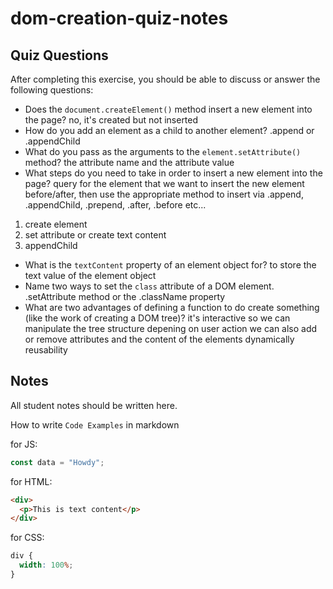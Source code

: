 # dom-creation-quiz-notes

## Quiz Questions

After completing this exercise, you should be able to discuss or answer the following questions:

- Does the `document.createElement()` method insert a new element into the page?
no, it's created but not inserted
- How do you add an element as a child to another element?
.append or .appendChild
- What do you pass as the arguments to the `element.setAttribute()` method?
the attribute name and the attribute value
- What steps do you need to take in order to insert a new element into the page?
query for the element that we want to insert the new element before/after, then use the appropriate method to insert via .append, .appendChild, .prepend, .after, .before etc...
1. create element
2. set attribute or create text content
3. appendChild

- What is the `textContent` property of an element object for?
to store the text value of the element object
- Name two ways to set the `class` attribute of a DOM element.
.setAttribute method or the .className property
- What are two advantages of defining a function to do create something (like the work of creating a DOM tree)?
it's interactive so we can manipulate the tree structure depening on user action
we can also add or remove attributes and the content of the elements dynamically
reusability


## Notes

All student notes should be written here.


How to write `Code Examples` in markdown

for JS:

```javascript
const data = "Howdy";
```

for HTML:

```html
<div>
  <p>This is text content</p>
</div>
```

for CSS:

```css
div {
  width: 100%;
}
```
